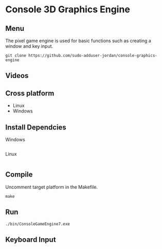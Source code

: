 # Console 3D Graphics Engine


## Menu



The pixel game engine is used for basic functions such as creating a window and key input.

```
git clone https://github.com/sudo-adduser-jordan/console-graphics-engine
```

## Videos 

## Cross platform
 - Linux
 - Windows

## Install Dependcies

Windows 
```
```
Linux
```
```
## Compile

Uncomment target platform in the Makefile.

```
make
```

## Run

```
./bin/ConsoleGameEngine7.exe
```

## Keyboard Input

```
```





